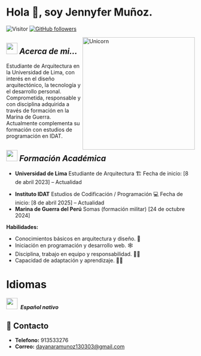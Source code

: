 # Hola 👋, soy Jennyfer Muñoz. 
![Visitor](https://visitor-badge.laobi.icu/badge?page_id=JennyferDayanara.repoName) [![GitHub followers](https://img.shields.io/github/followers/Bhargavi-hash.svg?style=social&label=Follow)](https://github.com/JennyferDayanara?tab=followers)<br/>

<!--
**Bhargavi-hash/Bhargavi-hash** is a ✨ _special_ ✨ repository because its `README.md` (this file) appears on your GitHub profile.
-->

<img align="right" width=300px alt="Unicorn" src="https://c.tenor.com/GN73MKBawZYAAAAi/busy-cute.gif" />

## <img src="https://media.giphy.com/media/ObNTw8Uzwy6KQ/giphy.gif" width="30px">&nbsp;***Acerca de mi...***

Estudiante de Arquitectura en la Universidad de Lima, con interés en el diseño arquitectónico, la tecnología y el desarrollo personal. Comprometida, responsable y con disciplina adquirida a través de formación en la Marina de Guerra. Actualmente complementa su formación con estudios de programación en IDAT.
## <img src="https://i.giphy.com/olsto2SXR5RUlLSacS.webp" width="30px">&nbsp;***Formación Académica***
* **Universidad de Lima**
Estudiante de Arquitectura 🏗️
Fecha de inicio: [8 de abril 2023] – Actualidad
 - **Instituto IDAT**
Estudios de Codificación / Programación 💻
Fecha de inicio: [8 de abril 2025] – Actualidad
 - **Marina de Guerra del Perú**
Somas (formación militar) [24 de octubre 2024]

__Habilidades:__
* Conocimientos básicos en arquitectura y diseño. 🎨
* Iniciación en programación y desarrollo web. 🕸️
* Disciplina, trabajo en equipo y responsabilidad. 👷‍♀️
* Capacidad de adaptación y aprendizaje. 👩‍🎓
<H1>Idiomas</H1>
<div>
  
<img src="https://i.giphy.com/1Hsj6o3KyD4Ke6m0MU.webp" width="30px">&nbsp; ***Español nativo***
</div>

<h2>👀 Contacto</h2>

* **Telefono:** 913533276
* **Correo:** dayanaramunoz130303@gmail.com 
